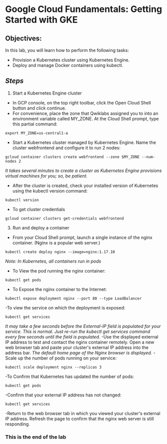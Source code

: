 # Google Cloud Fundamentals: Getting Started with GKE
## Objectives:
In this lab, you will learn how to perform the following tasks:
  - Provision a Kubernetes cluster using Kubernetes Engine.
  - Deploy and manage Docker containers using kubectl.
## *Steps*

1. Start a Kubernetes Engine cluster
 - In GCP console, on the top right toolbar, click the Open Cloud Shell button and click continue.
 - For convenience, place the zone that Qwiklabs assigned you to into an environment variable called MY_ZONE. At the Cloud Shell prompt, type this partial command:
```
export MY_ZONE=us-central1-a
``` 
  - Start a Kubernetes cluster managed by Kubernetes Engine. Name the cluster webfrontend and configure it to run 2 nodes:
```
gcloud container clusters create webfrontend --zone $MY_ZONE --num-nodes 2
``` 
*It takes several minutes to create a cluster as Kubernetes Engine provisions virtual machines for you; so, be patient.*
 - After the cluster is created, check your installed version of Kubernetes using the kubectl version command:
```
kubectl version
```
 - To get cluster credentials 
```
gcloud container clusters get-credentials webfrontend
```

3. Run and deploy a container
 - From your Cloud Shell prompt, launch a single instance of the nginx container. (Nginx is a popular web server.) 
```
kubectl create deploy nginx --image=nginx:1.17.10
```
*Note: In Kubernetes, all containers run in pods*
 - To View the pod running the nginx container: 
```
kubectl get pods
```
 - To Expose the nginx container to the Internet:
```
kubectl expose deployment nginx --port 80 --type LoadBalancer
```
 -To view the service on which the deployment is exposed:
```
kubectl get services
```
*It may take a few seconds before the External-IP field is populated for your service. This is normal. Just re-run the kubectl get services command every few seconds until the field is populated.*
 -Use the displayed external IP address to test and contact the nginx container remotely. Open a new web browser tab and paste your cluster's external IP address into the address bar. 
*The default home page of the Nginx browser is displayed.*
 -Scale up the number of pods running on your service:
```
kubectl scale deployment nginx --replicas 3
```
 -To Confirm that Kubernetes has updated the number of pods:
```
kubectl get pods
```
 -Confirm that your external IP address has not changed:
```
kubectl get services
```
 -Return to the web browser tab in which you viewed your cluster's external IP address. Refresh the page to confirm that the nginx web server is still responding.

### This is the end of the lab
